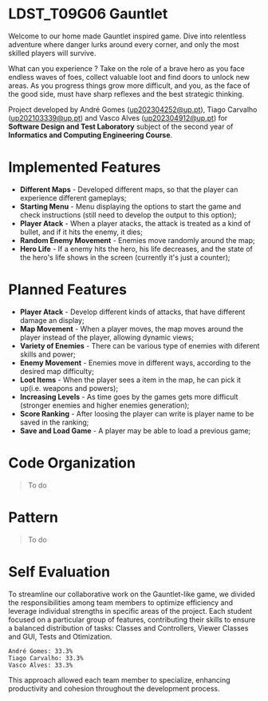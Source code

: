 # LDST_T09G06 Gauntlet

Welcome to our home made Gauntlet inspired game. Dive into relentless adventure where danger lurks around every corner, and only the most skilled players will survive.

What can you experience ? Take on the role of a brave hero as you face endless waves of foes, collect valuable loot and find doors to unlock new areas. As you progress things grow more difficult, and you, as the face of the good side, must have sharp reflexes and the best strategic thinking.

Project developed by André Gomes (up202304252@up.pt), Tiago Carvalho (up202103339@up.pt) and Vasco Alves (up202304912@up.pt) for **Software Design and Test Laboratory** subject of the second year of **Informatics and Computing Engineering Course**.

# Implemented Features
- **Different Maps** - Developed different maps, so that the player can experience different gameplays;
- **Starting Menu** - Menu displaying the options to start the game and check instructions (still need to develop the output to this option);
- **Player Atack** - When a player atacks, the attack is treated as a kind of bullet, and if it hits the enemy, it dies; 
- **Random Enemy Movement** -  Enemies move randomly around the map;
- **Hero Life** - If a enemy hits the hero, his life decreases, and the state of the hero's life shows in the screen (currently it's just a counter);

# Planned Features

- **Player Atack** - Develop different kinds of attacks, that have different damage an display;
- **Map Movement** - When a player moves, the map moves around the player instead of the player, allowing dynamic views;
- **Variety of Enemies** - There can be various type of enemies with diferent skills and power; 
- **Enemy Movement** -  Enemies move in different ways, according to the desired map difficulty;
- **Loot Items** - When the player sees a item in the map, he can pick it up(i.e. weapons and powers);
- **Increasing Levels** - As time goes by the games gets more difficult (stronger enemies and higher enemies generation);
- **Score Ranking** - After loosing the player can write is player name to be saved in the ranking;
- **Save and Load Game** - A player may be able to load a previous game;

# Code Organization
> To do 

# Pattern
> To do

# Self Evaluation

To streamline our collaborative work on the Gauntlet-like game, we divided the responsibilities among team members to optimize efficiency and leverage individual strengths in specific areas of the project. Each student focused on a particular group of features, contributing their skills to ensure a balanced distribution of tasks: Classes and Controllers, Viewer Classes and GUI, Tests and Otimization.

    André Gomes: 33.3%
    Tiago Carvalho: 33.3%
    Vasco Alves: 33.3%

This approach allowed each team member to specialize, enhancing productivity and cohesion throughout the development process.
